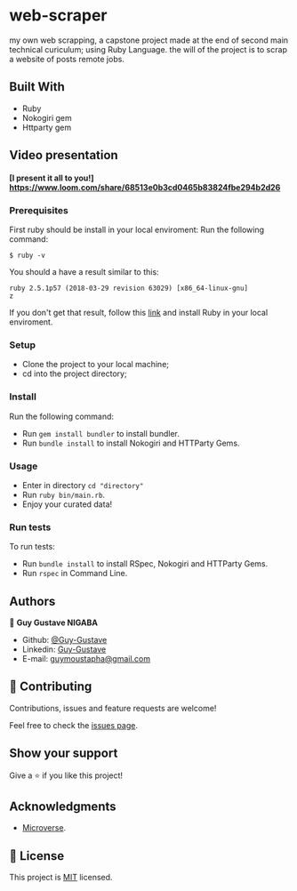 # web-scraper
my own web scrapping, a capstone project made at the end of second main technical curiculum; using Ruby Language. the will of the project is to scrap a website of posts remote jobs.

## Built With

- Ruby
- Nokogiri gem
- Httparty gem

## Video presentation

#### [I present it all to you!] https://www.loom.com/share/68513e0b3cd0465b83824fbe294b2d26

### Prerequisites

First ruby should be install in your local enviroment:
Run the following command:

```
$ ruby -v
```

You should a have a result similar to this:

```
ruby 2.5.1p57 (2018-03-29 revision 63029) [x86_64-linux-gnu]
z
```

If you don't get that result, follow this [link](https://www.ruby-lang.org/en/documentation/installation/) and install Ruby in your local enviroment.

### Setup

- Clone the project to your local machine;
- cd into the project directory;

### Install

Run the following command:
- Run `gem install bundler` to install bundler.
- Run `bundle install` to install Nokogiri and HTTParty Gems.

### Usage

- Enter in directory `cd "directory"`
- Run `ruby bin/main.rb`.
- Enjoy your curated data!


### Run tests

To run tests:
- Run `bundle install` to install RSpec, Nokogiri and HTTParty Gems.
- Run `rspec` in Command Line.

## Authors


👤 **Guy Gustave NIGABA**

- Github: [@Guy-Gustave](https://github.com/Guy-Gustave)
- Linkedin: [Guy-Gustave](https://www.linkedin.com/in/guy-gustave-nigaba-7988ba181/)
- E-mail: [guymoustapha@gmail.com](guymoustapha@gmail.com)

 
## 🤝 Contributing

Contributions, issues and feature requests are welcome!

Feel free to check the [issues page](issues/).

## Show your support

Give a ⭐️ if you like this project!

## Acknowledgments

- [Microverse](https://www.microverse.org/).

## 📝 License

This project is [MIT](lic.url) licensed.
